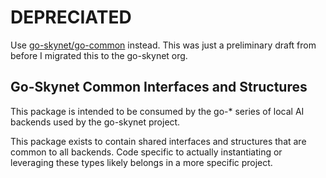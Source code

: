 # DEPRECIATED
Use [go-skynet/go-common](https://github.com/go-skynet/go-common) instead. This was just a preliminary draft from before I migrated this to the go-skynet org.


## Go-Skynet Common Interfaces and Structures
This package is intended to be consumed by the go-* series of local AI backends used by the go-skynet project.

This package exists to contain shared interfaces and structures that are common to all backends. Code specific to actually instantiating or leveraging these types likely belongs in a more specific project.

